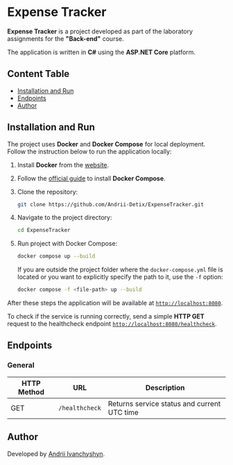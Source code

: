 # Expense Tracker

**Expense Tracker** is a project developed as part of the laboratory assignments for the **"Back-end"** course. 

The application is written in **C#** using the **ASP.NET Core** platform. 

## Content Table
- [Installation and Run](#installation)
- [Endpoints](#endpoints)
- [Author](#author)

<span id="installation"></span>
## Installation and Run

The project uses **Docker** and **Docker Compose** for local deployment.  
Follow the instruction below to run the application locally:

1. Install **Docker** from the [website](https://www.docker.com/get-started/).
   
2. Follow the [official guide](https://docs.docker.com/compose/install/) to install **Docker Compose**.
  
3. Clone the repository:
    ```bash
    git clone https://github.com/Andrii-Detix/ExpenseTracker.git
    ```

4. Navigate to the project directory:
    ```bash
    cd ExpenseTracker
    ```

5. Run project with Docker Compose:
   ```bash
   docker compose up --build
   ```
   If you are outside the project folder where the `docker-compose.yml` file is located or you want to explicitly specify the path to it, use the `-f` option:
   ```bash
   docker compose -f <file-path> up --build
   ```

After these steps the application will be available at [`http://localhost:8080`](http://localhost:8080).

To check if the service is running correctly, send a simple **HTTP GET** request to the healthcheck endpoint [`http://localhost:8080/healthcheck`](http://localhost:8080/healthcheck).

<span id="endpoints"></span>
## Endpoints

### General

| HTTP Method | URL                      | Description                              |
|-------------|--------------------------|------------------------------------------|
| GET         | `/healthcheck`           | Returns service status and current UTC time |

<span id="author"></span>
## Author

Developed by [Andrii Ivanchyshyn](https://github.com/Andrii-Detix).

